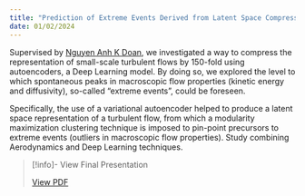 ```yaml
--- 
title: "Prediction of Extreme Events Derived from Latent Space Compression of 2D Kolmogorov Flows"
date: 01/02/2024
---
```

Supervised by <a href="https://www.tudelft.nl/staff/n.a.k.doan/" target="_blank">Nguyen Anh K Doan</a>, we investigated a way to compress the representation of small-scale turbulent flows by 150-fold using autoencoders, a Deep Learning model. By doing so, we explored the level to which spontaneous peaks in macroscopic flow properties (kinetic energy and diffusivity), so-called “extreme events”, could be foreseen.

Specifically, the use of a variational autoencoder helped to produce a latent space representation of a turbulent flow, from which a modularity maximization clustering technique is imposed to pin-point precursors to extreme events (outliers in macroscopic flow properties). Study combining Aerodynamics and Deep Learning techniques.


> [!info]- View Final Presentation
>
> <a href="https://1drv.ms/b/s!Aln0D_AcoLlimbFbynGbY0_BZMACYA" target="_blank">View PDF</a>